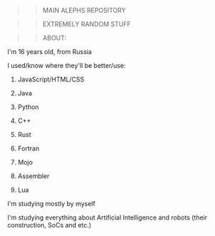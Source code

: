 >> MAIN ALEPHS REPOSITORY

>> EXTREMELY RANDOM STUFF

>> ABOUT:

  I'm 16 years old, from Russia

  I used/know where they'll be better/use:

  1. JavaScript/HTML/CSS

  2. Java

  3. Python

  4. C++

  5. Rust

  6. Fortran

  7. Mojo

  8. Assembler

  9. Lua

I'm studying mostly by myself

I'm studying everything about Artificial Intelligence and robots (their construction, SoCs and etc.)
